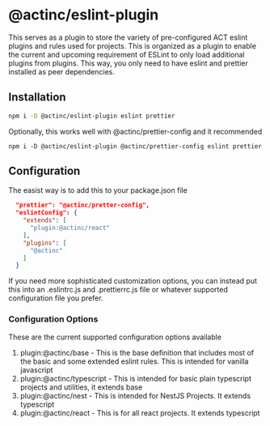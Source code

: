 # @actinc/eslint-plugin

This serves as a plugin to store the variety of pre-configured ACT eslint plugins and rules used for projects.  This is organized as a plugin to enable the current and upcoming requirement of ESLint to only load additional plugins from plugins.  This way, you only need to have eslint and prettier installed as peer dependencies.

## Installation
```bash
npm i -D @actinc/eslint-plugin eslint prettier
```

Optionally, this works well with @actinc/prettier-config and it recommended

```
npm i -D @actinc/eslint-plugin @actinc/prettier-config eslint prettier
```
## Configuration
The easist way is to add this to your package.json file

```json
  "prettier": "@actinc/pretter-config",
  "eslintConfig": {
    "extends": [
      "plugin:@actinc/react"
    ],
    "plugins": [
      "@actinc"
    ]
  }
  ```

If you need more sophisticated customization options, you can instead put this into an .eslintrc.js and .prettierrc.js file or whatever supported configuration file you prefer.


### Configuration Options

These are the current supported configuration options available

1. plugin:@actinc/base - This is the base definition that includes most of the basic and some extended eslint rules.  This is intended for vanilla javascript
2. plugin:@actinc/typescript - This is intended for basic plain typescript projects and utilities, it extends base
3. plugin:@actinc/nest - This is intended for NestJS Projects.  It extends typescript
4. plugin:@actinc/react - This is for all react projects.  It extends typescript

